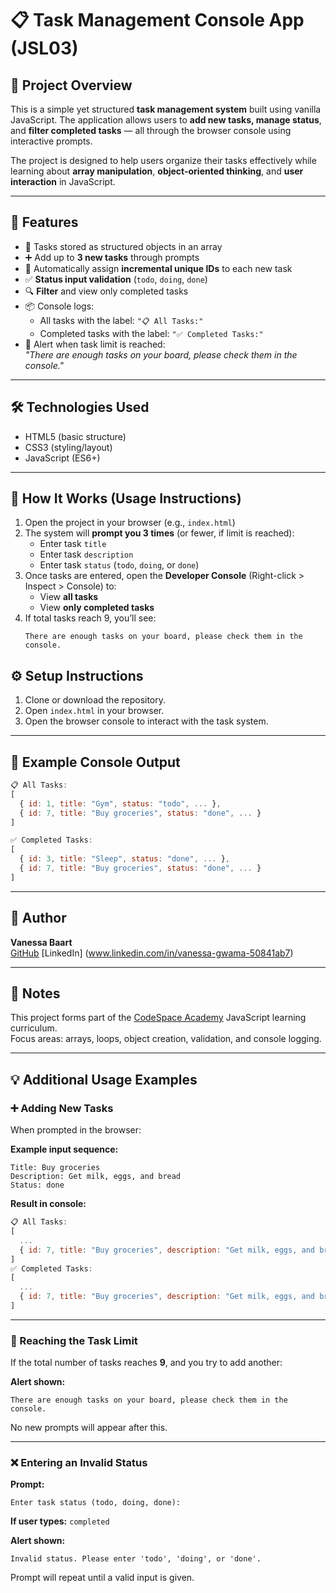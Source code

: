 # 📋 Task Management Console App (JSL03)

## 📌 Project Overview

This is a simple yet structured **task management system** built using vanilla JavaScript. The application allows users to **add new tasks, manage status**, and **filter completed tasks** — all through the browser console using interactive prompts.

The project is designed to help users organize their tasks effectively while learning about **array manipulation**, **object-oriented thinking**, and **user interaction** in JavaScript.

---

## 🚀 Features

- 🧠 Tasks stored as structured objects in an array
- ➕ Add up to **3 new tasks** through prompts
- 🔢 Automatically assign **incremental unique IDs** to each new task
- ✅ **Status input validation** (`todo`, `doing`, `done`)
- 🔍 **Filter** and view only completed tasks
- 📦 Console logs:
  - All tasks with the label: `"📋 All Tasks:"`
  - Completed tasks with the label: `"✅ Completed Tasks:"`
- 🔔 Alert when task limit is reached:  
  _"There are enough tasks on your board, please check them in the console."_

---

## 🛠️ Technologies Used

- HTML5 (basic structure)
- CSS3 (styling/layout)
- JavaScript (ES6+)

---

## 🧩 How It Works (Usage Instructions)

1. Open the project in your browser (e.g., `index.html`)
2. The system will **prompt you 3 times** (or fewer, if limit is reached):
   - Enter task `title`
   - Enter task `description`
   - Enter task `status` (`todo`, `doing`, or `done`)
3. Once tasks are entered, open the **Developer Console** (Right-click > Inspect > Console) to:
   - View **all tasks**
   - View **only completed tasks**
4. If total tasks reach 9, you’ll see:
   ```
   There are enough tasks on your board, please check them in the console.
   ```

## ⚙️ Setup Instructions

1. Clone or download the repository.
2. Open `index.html` in your browser.
3. Open the browser console to interact with the task system.

---

## 🧪 Example Console Output

```js
📋 All Tasks:
[
  { id: 1, title: "Gym", status: "todo", ... },
  { id: 7, title: "Buy groceries", status: "done", ... }
]

✅ Completed Tasks:
[
  { id: 3, title: "Sleep", status: "done", ... },
  { id: 7, title: "Buy groceries", status: "done", ... }
]
```

---

## 👤 Author

**Vanessa Baart**  
[GitHub](https://github.com/VanessaDa/VANBAA25089_PTO2502_GroupA_VanessaBaart_JSL03-2025.git)
[LinkedIn] (www.linkedin.com/in/vanessa-gwama-50841ab7)

---

## 📎 Notes

This project forms part of the [CodeSpace Academy](https://codespace.co.za/) JavaScript learning curriculum.  
Focus areas: arrays, loops, object creation, validation, and console logging.

---

## 💡 Additional Usage Examples

### ➕ Adding New Tasks

When prompted in the browser:

**Example input sequence:**

```
Title: Buy groceries
Description: Get milk, eggs, and bread
Status: done
```

**Result in console:**

```js
📋 All Tasks:
[
  ...
  { id: 7, title: "Buy groceries", description: "Get milk, eggs, and bread", status: "done" }
]
✅ Completed Tasks:
[
  ...
  { id: 7, title: "Buy groceries", description: "Get milk, eggs, and bread", status: "done" }
]
```

---

### 🛑 Reaching the Task Limit

If the total number of tasks reaches **9**, and you try to add another:

**Alert shown:**

```
There are enough tasks on your board, please check them in the console.
```

No new prompts will appear after this.

---

### ❌ Entering an Invalid Status

**Prompt:**

```
Enter task status (todo, doing, done):
```

**If user types:** `completed`

**Alert shown:**

```
Invalid status. Please enter 'todo', 'doing', or 'done'.
```

Prompt will repeat until a valid input is given.
